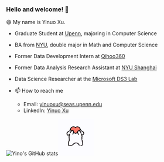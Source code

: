 ### Hello and welcome! 👋
😄 My name is Yinuo Xu.

* Graduate Student at [Upenn](https://www.upenn.edu/), majoring in Computer Science
* BA from [NYU](https://nyu.edu/), double major in Math and Computer Science
* Former Data Development Intern at [Qihoo360](https://www.360totalsecurity.com/en/about/)
* Former Data Analysis Research Assistant at [NYU Shanghai](https://shanghai.nyu.edu/)
* Data Science Researcher at the [Microsoft DS3 Lab](https://www.microsoft.com/en-us/research/lab/microsoft-research-new-york/academic-programs/)

* 📫 How to reach me
  * Email: yinuoxu@seas.upenn.edu
  * LinkedIn: [Yinuo Xu](https://www.linkedin.cn/incareer/in/ACoAADP0wKQBIMVwck7povPETedsWCDtbt5k2tE)
  
![Yino's GitHub stats](https://github-readme-stats.vercel.app/api?username=YinoXu&show_icons=true&hide_rank=true&title_color=586069&icon_color=FFC0CB&text_color=586069&bg_color=daf7dc)<img src="gif/dog.gif" alt="Alt Text" style="max-width: 100px; max-height: 100px;">



<!-- ![Yino's GitHub stats](https://github-readme-stats.vercel.app/api?username=YinoXu&show_icons=true&theme=radical)-->

<!--
**YinoXu/YinoXu** is a ✨ _special_ ✨ repository because its `README.md` (this file) appears on your GitHub profile.

Here are some ideas to get you started:

- 🔭 I’m currently working on ...
- 🌱 I’m currently learning ...
- 👯 I’m looking to collaborate on ...
- 🤔 I’m looking for help with ...
- 💬 Ask me about ...
- 📫 How to reach me: ...
- 😄 Pronouns: ...
- ⚡ Fun fact: ...
-->
